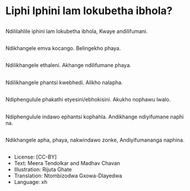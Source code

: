 # Liphi Iphini lam lokubetha ibhola?

##
Ndililahlile iphini lam
lokubetha ibhola,
Kwaye andilifumani.

##
Ndikhangele emva
kocango.
Belingekho phaya.

##
Ndilikhangele ethaleni.
Akhange ndilifumane
phaya.

##
Ndilikhangele phantsi
kwebhedi.
Alikho nalapha.

##
Ndiphengulule phakathi
etyesini/ebhokisini.
Akukho nophawu lwalo.

##
Ndiphengulule indawo
ephantsi kophahla.
Andikhange
ndiyifumane naphi na.

##
Ndikhangele apha,
phaya, nakwindawo
zonke,
Andiyifumananga
naphina.

##

##
* License: [CC-BY]
* Text: Meera Tendolkar and Madhav Chavan
* Illustration: Rijuta Ghate
* Translation: Ntombizodwa Gxowa-Dlayedwa
* Language: xh
